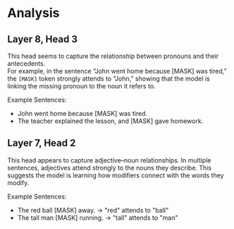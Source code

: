 # Analysis

## Layer 8, Head 3

This head seems to capture the relationship between pronouns and their antecedents.  
For example, in the sentence “John went home because [MASK] was tired,” the `[MASK]` token strongly attends to “John,” showing that the model is linking the missing pronoun to the noun it refers to.

Example Sentences:
- John went home because [MASK] was tired.
- The teacher explained the lesson, and [MASK] gave homework.

## Layer 7, Head 2

This head appears to capture adjective–noun relationships. In multiple sentences, adjectives attend strongly to the nouns they describe. This suggests the model is learning how modifiers connect with the words they modify.

Example Sentences:
- The red ball [MASK] away. → "red" attends to "ball"
- The tall man [MASK] running. → "tall" attends to "man"


